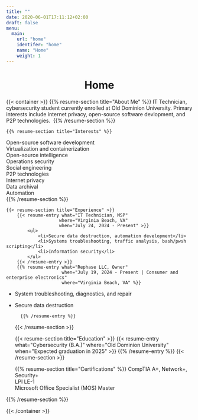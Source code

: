 ```yaml
---
title: ""
date: 2020-06-01T17:11:12+02:00
draft: false
menu:
  main:
    url: "home"
    identifer: "home"
    name: "Home"
    weight: 1
---
```

<!--
Programming: Go, Javascript, Python, C#
Markup/styling: HTML, CSS, MD  
-->

<h1 style="text-align: center">Home</h1>

{{< container >}}
    {{% resume-section title="About Me" %}}
IT Technician, cybersecurity student currently enrolled at Old Dominion University. Primary interests include internet privacy, open-source software devlopment, and P2P technologies. 
    {{% /resume-section %}}

    {{% resume-section title="Interests" %}}
<span>Open-source software development<br>
Virtualization and containerization<br>
Open-source intelligence<br>
Operations security<br>
Social engineering<br>
P2P technologies<br>
Internet privacy<br>
Data archival<br>
Automation<br>
</span>
    {{% /resume-section %}}
    
    {{< resume-section title="Experience" >}}
        {{< resume-entry what="IT Technician, MSP"
                        where="Virginia Beach, VA"
                        when="July 24, 2024 - Present" >}}
            <ul>
                <li>Secure data destruction, automation development</li>
                <li>Systems troubleshooting, traffic analysis, bash/pwsh scripting</li>
                <li>Information security</li>
            </ul>
        {{< /resume-entry >}}
        {{% resume-entry what="Rephase LLC, Owner"
                         when="July 19, 2024 - Present | Consumer and enterprise electronics"
                         where="Virginia Beach, VA" %}}
* System troubleshooting, diagnostics, and repair
* Secure data destruction

        {{% /resume-entry %}}

    {{< /resume-section >}}

    {{< resume-section title="Education" >}}
        {{< resume-entry what="Cybersecurity (B.A.)"
                        where="Old Dominion University"
                        when="Expected graduation in 2025" >}}
        {{% /resume-entry %}}
    {{< /resume-section >}}
    
    {{% resume-section title="Certifications" %}}
<span>CompTIA A+, Network+, Security+<br>
LPI LE-1<br>
Microsoft Office Specialist (MOS) Master<br>
</span>
    {{% /resume-section %}}

{{< /container >}}